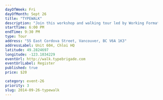 ```yaml
---
dayOfWeek: Fri
dayOfMonth: Sept 26
title: "TYPEWALK"
description: "Join this workshop and walking tour led by Working Format and Vancouver Neon for an evening of exploration and conversation, delving into the history and craft of neon signage and sign-making in Vancouver's entertainment district."
startTime: 6:00 PM
endTime: 9:30 PM
type: Tour
address: "55 East Cordova Street, Vancouver, BC V6A 1K3"
addressLabel: Unit 604, Chloi HQ
latitude: 49.2824697
longitude: -123.1034229
eventUrl: http://walk.typebrigade.com
eventUrlLabel: Register
published: true
price: $20

category: event-26
priority: 3
slug: 2014-09-26-typewalk
---
```

